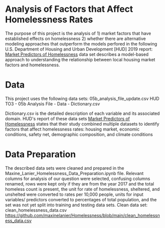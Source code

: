 # Analysis of Factors that Affect Homelessness Rates

The purpose of this project is the analysis of 1) market factors that have established effects on homelessness 2) whether there are alternative modeling approaches that outperform the models perfored in the following U.S. Department of Housing and Urban Development [HUD] 2019 report: 
[Market Predictors of Homelessness](https://www.huduser.gov/portal/sites/default/files/pdf/Market-Predictors-of-Homelessness.pdf) data set describes a model-based approach to understanding the relationship between local housing market factors and homelessness.

# Data
This project uses the following data sets:
05b_analysis_file_update.csv
HUD TO3 - 05b Analysis File - Data - Dictionary.csv

Dictionary.csv is the detailed description of each variable and its associated domain.
HUD's report of these data sets [Market Predictors of Homelessness](https://www.huduser.gov/portal/sites/default/files/pdf/Market-Predictors-of-Homelessness.pdf) states that their study combined multiple datasets to identify factors that affect homelessness rates: housing market, economic conditions, safety net, demographic composition, and climate conditions

# Data Preparation
The described data sets were cleaned and prepared in the Maxine_Lanier_Homelessness_Data_Preparation.ipynb file. 
Relevant columns for analysis of our question were selected, confusing columns renamed, rows were kept only if they are from the year 2017 and the total homeless count is present, the unit for rate of homelessness, sheltered, and unshelted were converted to rates per 10,000 people, units for input variables/ predictors converted to percentages of total population, and the set was not yet split into training and testing data sets. 
Clean data set: 
clean_homelessness_data.csv
https://github.com/maxinelanier/Homelessness/blob/main/clean_homelessness_data.csv
